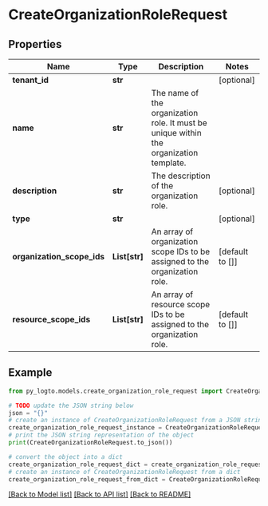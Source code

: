 # CreateOrganizationRoleRequest


## Properties

Name | Type | Description | Notes
------------ | ------------- | ------------- | -------------
**tenant_id** | **str** |  | [optional] 
**name** | **str** | The name of the organization role. It must be unique within the organization template. | 
**description** | **str** | The description of the organization role. | [optional] 
**type** | **str** |  | [optional] 
**organization_scope_ids** | **List[str]** | An array of organization scope IDs to be assigned to the organization role. | [default to []]
**resource_scope_ids** | **List[str]** | An array of resource scope IDs to be assigned to the organization role. | [default to []]

## Example

```python
from py_logto.models.create_organization_role_request import CreateOrganizationRoleRequest

# TODO update the JSON string below
json = "{}"
# create an instance of CreateOrganizationRoleRequest from a JSON string
create_organization_role_request_instance = CreateOrganizationRoleRequest.from_json(json)
# print the JSON string representation of the object
print(CreateOrganizationRoleRequest.to_json())

# convert the object into a dict
create_organization_role_request_dict = create_organization_role_request_instance.to_dict()
# create an instance of CreateOrganizationRoleRequest from a dict
create_organization_role_request_from_dict = CreateOrganizationRoleRequest.from_dict(create_organization_role_request_dict)
```
[[Back to Model list]](../README.md#documentation-for-models) [[Back to API list]](../README.md#documentation-for-api-endpoints) [[Back to README]](../README.md)


